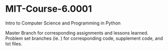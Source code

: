 # MIT-Course-6.0001
Intro to Computer Science and Programming in Python

Master Branch for corresponding assignments and lessons learned.
Problem set branches (ie. ) for corresponding code, supplement code, and txt files.

